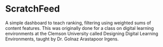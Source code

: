 # ScratchFeed

A simple dashboard to teach ranking, filtering using weighted sums of content features. This was originally done for a class on digital learning environments at the Clemson University called Designing Digital Learning Environments, taught by Dr. Golnaz Arastapoor Irgens.
